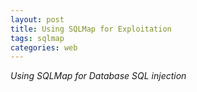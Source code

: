 ```yaml
---
layout: post
title: Using SQLMap for Exploitation
tags: sqlmap
categories: web
---
```


<body>
<i>Using SQLMap for Database SQL injection</i>
</body>